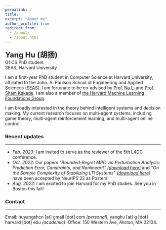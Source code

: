 ```yaml
---
permalink: /
title:
excerpt: "About me"
author_profile: true
redirect_from: 
  - /about/
  - /about.html
---
```


<b><font size=5>Yang Hu (胡扬)</font></b>  
G1 CS PhD student  
SEAS, Harvard University

I am a first-year PhD student in Computer Science at Harvard University, affiliated to the John. A. Paulson School of Engineering and Applied Sciences ([SEAS](https://www.seas.harvard.edu/)). I am fortunate to be co-advised by [Prof. Na Li](https://nali.seas.harvard.edu/) and [Prof. Sham Kakade](https://sham.seas.harvard.edu/). I am also a member of [the Harvard Machine Learning Foundations Group](https://mlfoundations.org/).

I am broadly interested in the theory behind intelligent systems and decision making. My current research focuses on multi-agent systems, including game theory, multi-agent reinforcement learning, and multi-agent online control.

### Recent updates
--------------------
+ *Feb. 2023*: I am invited to serve as the reviewer of the 5th L4DC conference.
+ *Oct. 2022*: Our papers *"Bounded-Regret MPC via Perturbation Analysis: Prediction Error, Constraints, and Nonlinearit"* [*(download here)*](https://arxiv.org/pdf/2210.12312.pdf) and *"On the Sample Complexity of Stabilizing LTI Systems"* [*(download here)*](https://arxiv.org/pdf/2202.07187.pdf) have been accepted by NeurIPS'22 as Posters!
+ *Aug. 2022*: I am excited to join Harvard for my PhD studies. See you in Boston this fall!

### Contact
--------------------
Email: huyangshcn [at] gmail [dot] com *(personal)*, yanghu [at] g [dot] harvard [dot] edu *(academic)*.
Office: 150 Western Ave, Allston, MA 02134.